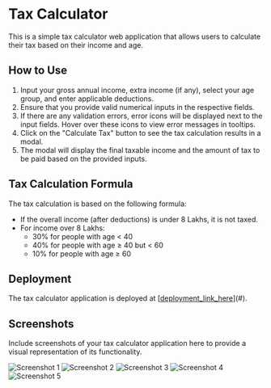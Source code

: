# Tax Calculator

This is a simple tax calculator web application that allows users to calculate their tax based on their income and age.

## How to Use

1. Input your gross annual income, extra income (if any), select your age group, and enter applicable deductions.
2. Ensure that you provide valid numerical inputs in the respective fields.
3. If there are any validation errors, error icons will be displayed next to the input fields. Hover over these icons to view error messages in tooltips.
4. Click on the "Calculate Tax" button to see the tax calculation results in a modal.
5. The modal will display the final taxable income and the amount of tax to be paid based on the provided inputs.

## Tax Calculation Formula

The tax calculation is based on the following formula:

- If the overall income (after deductions) is under 8 Lakhs, it is not taxed.
- For income over 8 Lakhs:
  - 30% for people with age < 40
  - 40% for people with age ≥ 40 but < 60
  - 10% for people with age ≥ 60

## Deployment

The tax calculator application is deployed at [[deployment_link_here](https://shanki210.github.io/Tax_Calculator/)](#).

## Screenshots

Include screenshots of your tax calculator application here to provide a visual representation of its functionality.

![Screenshot 1]([screenshot1.jpg](https://github.com/shanki210/Tax_Calculator/blob/master/screenshots/Screenshot%20(116).png?raw=true))
![Screenshot 2]([screenshot2.jpg](https://github.com/shanki210/Tax_Calculator/blob/master/screenshots/Screenshot%20(117).png?raw=true))
![Screenshot 3]([screenshot3.jpg](https://github.com/shanki210/Tax_Calculator/blob/master/screenshots/Screenshot%20(118).png?raw=true))
![Screenshot 4]([screenshot4.jpg](https://github.com/shanki210/Tax_Calculator/blob/master/screenshots/screenshot1.jpg?raw=true))
![Screenshot 5]([screenshot5.jpg](https://github.com/shanki210/Tax_Calculator/blob/master/screenshots/screenshot2.jpg?raw=true))


